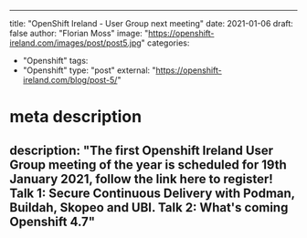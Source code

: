 
--- 

title: "OpenShift Ireland - User Group next meeting"
date: 2021-01-06
draft: false
author: "Florian Moss"
image: "https://openshift-ireland.com/images/post/post5.jpg"
categories:
- "Openshift"
tags:
- "Openshift"
type: "post"
external: "https://openshift-ireland.com/blog/post-5/"
# meta description
description: "The first Openshift Ireland User Group meeting of the year is scheduled for 19th January 2021, follow the link here to register! Talk 1: Secure Continuous Delivery with Podman, Buildah, Skopeo and UBI. Talk 2: What's coming Openshift 4.7"
---
